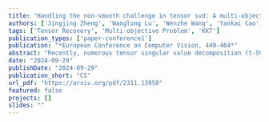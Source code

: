 ```yaml
---
title: "Handling the non-smooth challenge in tensor svd: A multi-objective tensor recovery framework"
authors: ['Jingjing Zheng', 'Wanglong Lu', 'Wenzhe Wang', 'Yankai Cao', 'Xiaoqin Zhang', 'Xianta Jiang']
tags: ['Tensor Recovery', 'Multi-objective Problem', 'KKT']
publication_types: ['paper-conference1']
publication: "*European Conference on Computer Vision, 449-464*"
abstract: "Recently, numerous tensor singular value decomposition (t-SVD)-based tensor recovery methods have shown promise in processing visual data, such as color images and videos. However, these methods often suffer from severe performance degradation when confronted with tensor data exhibiting non-smooth changes. It has been commonly observed in real-world scenarios but ignored by the traditional t-SVD-based methods. In this work, we introduce a novel tensor recovery model with a learnable tensor nuclear norm to address such challenge. We develop a new optimization algorithm named the Alternating Proximal Multiplier Method (APMM) to iteratively solve the proposed tensor completion model. Theoretical analysis demonstrates the convergence of the proposed APMM to the Karush-Kuhn-Tucker (KKT) point of the optimization problem. In addition, we propose a multi-objective tensor recovery framework based on APMM to efficiently explore the correlations of tensor data across its various dimensions, providing a new perspective on extending the t-SVD-based method to higher-order tensor cases. Numerical experiments demonstrated the effectiveness of the proposed method in tensor completion."
date: "2024-09-29"
publishDate: "2024-09-29"
publication_short: "CS"
url_pdf: "https://arxiv.org/pdf/2311.13958"
featured: false
projects: []
slides: ""
---
```

